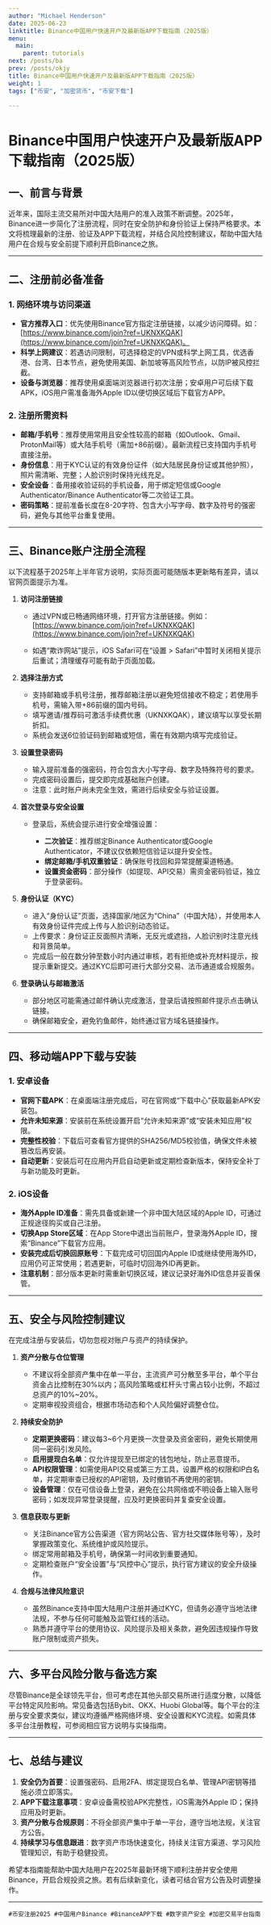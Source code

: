```yaml
---
author: "Michael Henderson"
date: 2025-06-23
linktitle: Binance中国用户快速开户及最新版APP下载指南（2025版）
menu:
  main:
    parent: tutorials
next: /posts/ba
prev: /posts/okjy
title: Binance中国用户快速开户及最新版APP下载指南（2025版）
weight: 1
tags: ["币安", "加密货币", "币安下载"]

---
```

# Binance中国用户快速开户及最新版APP下载指南（2025版）

## 一、前言与背景

近年来，国际主流交易所对中国大陆用户的准入政策不断调整。2025年，Binance进一步简化了注册流程，同时在安全防护和身份验证上保持严格要求。本文将梳理最新的注册、验证及APP下载流程，并结合风险控制建议，帮助中国大陆用户在合规与安全前提下顺利开启Binance之旅。 

---

## 二、注册前必备准备

### 1. 网络环境与访问渠道

* **官方推荐入口**：优先使用Binance官方指定注册链接，以减少访问障碍。如：[https://www.binance.com/join?ref=UKNXKQAK](https://www.binance.com/join?ref=UKNXKQAK)。
* **科学上网建议**：若遇访问限制，可选择稳定的VPN或科学上网工具，优选香港、台湾、日本节点，避免使用美国、新加坡等高风险节点，以防IP被风控拦截。
* **设备与浏览器**：推荐使用桌面端浏览器进行初次注册；安卓用户可后续下载APK，iOS用户需准备海外Apple ID以便切换区域后下载官方APP。

### 2. 注册所需资料

* **邮箱/手机号**：推荐使用常用且安全性较高的邮箱（如Outlook、Gmail、ProtonMail等）或大陆手机号（需加+86前缀）。最新流程已支持国内手机号直接注册。
* **身份信息**：用于KYC认证的有效身份证件（如大陆居民身份证或其他护照），照片需清晰、完整；人脸识别时保持光线充足。
* **安全设备**：备用接收验证码的手机设备，用于绑定短信或Google Authenticator/Binance Authenticator等二次验证工具。
* **密码策略**：提前准备长度在8-20字符、包含大小写字母、数字及符号的强密码，避免与其他平台重复使用。

---

## 三、Binance账户注册全流程

以下流程基于2025年上半年官方说明，实际页面可能随版本更新略有差异，请以官网页面提示为准。

1. **访问注册链接**

   * 通过VPN或已畅通网络环境，打开官方注册链接。例如：[https://www.binance.com/join?ref=UKNXKQAK](https://www.binance.com/join?ref=UKNXKQAK)
     
   * 如遇“欺诈网站”提示，iOS Safari可在“设置 > Safari”中暂时关闭相关提示后重试；清理缓存可能有助于页面加载。

2. **选择注册方式**

   * 支持邮箱或手机号注册，推荐邮箱注册以避免短信接收不稳定；若使用手机号，需输入带+86前缀的国内号码。
   * 填写邀请/推荐码可激活手续费优惠（UKNXKQAK），建议填写以享受长期折扣。
   * 系统会发送6位验证码到邮箱或短信，需在有效期内填写完成验证。

3. **设置登录密码**

   * 输入提前准备的强密码，符合包含大小写字母、数字及特殊符号的要求。
   * 完成密码设置后，提交即完成基础账户创建。
   * 注意：此时账户尚未完全生效，需进行后续安全与验证设置。

4. **首次登录与安全设置**

   * 登录后，系统会提示进行安全增强设置：

     * **二次验证**：推荐绑定Binance Authenticator或Google Authenticator，不建议仅依赖短信验证以提升安全性。
     * **绑定邮箱/手机双重验证**：确保账号找回和异常提醒渠道畅通。
     * **设置资金密码**：部分操作（如提现、API交易）需资金密码验证，独立于登录密码。

5. **身份认证（KYC）**

   * 进入“身份认证”页面，选择国家/地区为“China”（中国大陆），并使用本人有效身份证件完成上传与人脸识别动态验证。
   * 上传要求：身份证正反面照片清晰，无反光或遮挡，人脸识别时注意光线和背景简单。
   * 完成后一般在数分钟至数小时内通过审核，若有拒绝或补充材料提示，按提示重新提交。通过KYC后即可进行大部分交易、法币通道或合规服务。 
6. **登录确认与邮箱激活**

   * 部分地区可能需通过邮件确认完成激活，登录后请按照邮件提示点击确认链接。
   * 确保邮箱安全，避免钓鱼邮件，始终通过官方域名链接操作。

---

## 四、移动端APP下载与安装

### 1. 安卓设备

* **官网下载APK**：在桌面端注册完成后，可在官网或“下载中心”获取最新APK安装包。
* **允许未知来源**：安装前在系统设置开启“允许未知来源”或“安装未知应用”权限。
* **完整性校验**：下载后可查看官方提供的SHA256/MD5校验值，确保文件未被篡改后再安装。
* **自动更新**：安装后可在应用内开启自动更新或定期检查新版本，保持安全补丁与新功能及时更新。

### 2. iOS设备

* **海外Apple ID准备**：需先具备或新建一个非中国大陆区域的Apple ID，可通过正规途径购买或自己注册。
* **切换App Store区域**：在App Store中退出当前账户，登录海外Apple ID，搜索“Binance”下载官方应用。
* **安装完成后切换回原账号**：下载完成可切回国内Apple ID或继续使用海外ID，应用仍可正常使用；若遇更新，可临时切回海外ID再更新。
* **注意机制**：部分版本更新时需重新切换区域，建议记录好海外ID信息并妥善保管。

---

## 五、安全与风险控制建议

在完成注册与安装后，切勿忽视对账户与资产的持续保护。

1. **资产分散与仓位管理**

   * 不建议将全部资产集中在单一平台，主流资产可分散至多平台，单个平台资金占比控制在30%以内；高风险策略或杠杆头寸需占较小比例，不超过总资产的10%\~20%。
   * 定期审视投资组合，根据市场动态和个人风险偏好调整仓位。

2. **持续安全防护**

   * **定期更换密码**：建议每3\~6个月更换一次登录及资金密码，避免长期使用同一密码引发风险。
   * **启用提现白名单**：仅允许提现至已绑定的钱包地址，防止恶意提币。
   * **API权限管理**：如需使用API交易或第三方工具，设置严格的权限和IP白名单，并定期审查已授权的API密钥，及时撤销不再使用的密钥。
   * **设备管理**：仅在可信设备上登录，避免在公共网络或不明设备上输入账号密码；如发现异常登录提醒，应及时更换密码并复查安全设置。

3. **信息获取与更新**

   * 关注Binance官方公告渠道（官方网站公告、官方社交媒体账号等），及时掌握政策变化、系统维护或风险提示。
   * 绑定常用邮箱及手机号，确保第一时间收到重要通知。
   * 定期检查账户“安全设置”与“风控中心”提示，执行官方建议的安全升级操作。

4. **合规与法律风险意识**

   * 虽然Binance支持中国大陆用户注册并通过KYC，但请务必遵守当地法律法规，不参与任何可能触及监管红线的活动。
   * 熟悉并遵守平台的使用协议、风险提示及相关条款，避免因违规操作导致账户限制或资产损失。

---

## 六、多平台风险分散与备选方案

尽管Binance是全球领先平台，但可考虑在其他头部交易所进行适度分散，以降低平台特定风险影响。常见备选包括Bybit、OKX、Huobi Global等。每个平台的注册与安全要求类似，建议均遵循严格网络环境、安全设置和KYC流程。如需具体多平台注册教程，可参阅相应官方说明与实操指南。

---

## 七、总结与建议

1. **安全仍为首要**：设置强密码、启用2FA、绑定提现白名单、管理API密钥等措施必须立即落实。
2. **APP下载注意事项**：安卓设备需校验APK完整性，iOS需海外Apple ID；保持应用及时更新。
3. **资产分散与合规原则**：不将全部资产集中于单一平台，遵守当地法规，关注官方公告。
4. **持续学习与信息跟进**：数字资产市场快速变化，持续关注官方渠道、学习风险管理知识，有助于稳健投资。

希望本指南能帮助中国大陆用户在2025年最新环境下顺利注册并安全使用Binance，开启合规投资之旅。若有后续新变化，读者可结合官方公告及时调整操作。

---

```
#币安注册2025 #中国用户Binance #BinanceAPP下载 #数字资产安全 #加密交易平台指南
```
